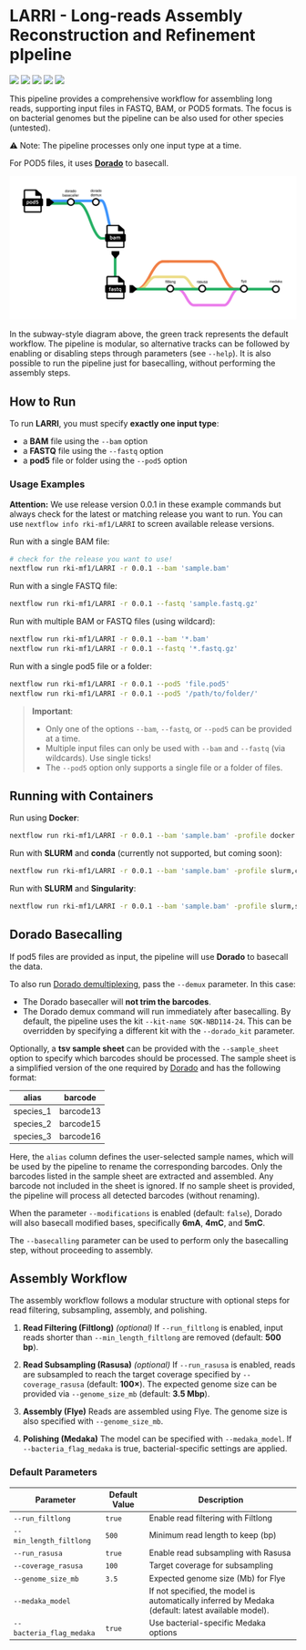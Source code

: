 # LARRI - Long-reads Assembly Reconstruction and Refinement pIpeline

![](https://img.shields.io/github/v/release/rki-mf1/LARRI)
![](https://img.shields.io/badge/nextflow-22.01.0-brightgreen)
![](https://img.shields.io/badge/uses-Docker-blue.svg)
![](https://img.shields.io/badge/uses-Singularity-yellow.svg)
![](https://img.shields.io/badge/licence-GPL--3.0-lightgrey.svg)

This pipeline provides a comprehensive workflow for assembling long reads, supporting input files in FASTQ, BAM, or POD5 formats. The focus is on bacterial genomes but the pipeline can be also used for other species (untested). 

⚠ Note: The pipeline processes only one input type at a time.

For POD5 files, it uses [**Dorado**](https://github.com/nanoporetech/dorado) to basecall.

![Alt text](images/LARRI_workflow.png)

In the subway-style diagram above, the green track represents the default workflow. The pipeline is modular, so alternative tracks can be followed by enabling or disabling steps through parameters (see `--help`). It is also possible to run the pipeline just for basecalling, without performing the assembly steps.

## How to Run

To run **LARRI**, you must specify **exactly one input type**:  
- a **BAM** file using the `--bam` option  
- a **FASTQ** file using the `--fastq` option  
- a **pod5** file or folder using the `--pod5` option  

### Usage Examples

**Attention:** We use release version 0.0.1 in these example commands but always check for the latest or matching release you want to run. You can use `nextflow info rki-mf1/LARRI` to screen available release versions.

Run with a single BAM file:

```bash
# check for the release you want to use! 
nextflow run rki-mf1/LARRI -r 0.0.1 --bam 'sample.bam'
```

Run with a single FASTQ file:

```bash
nextflow run rki-mf1/LARRI -r 0.0.1 --fastq 'sample.fastq.gz'
```

Run with multiple BAM or FASTQ files (using wildcard):

```bash
nextflow run rki-mf1/LARRI -r 0.0.1 --bam '*.bam'
nextflow run rki-mf1/LARRI -r 0.0.1 --fastq '*.fastq.gz'
```

Run with a single pod5 file or a folder:

```bash
nextflow run rki-mf1/LARRI -r 0.0.1 --pod5 'file.pod5'
nextflow run rki-mf1/LARRI -r 0.0.1 --pod5 '/path/to/folder/'
```

> **Important**:
> - Only one of the options `--bam`, `--fastq`, or `--pod5` can be provided at a time. 
> - Multiple input files can only be used with `--bam` and `--fastq` (via wildcards). Use single ticks! 
> - The `--pod5` option only supports a single file or a folder of files.  


## Running with Containers

Run using **Docker**:

```bash
nextflow run rki-mf1/LARRI -r 0.0.1 --bam 'sample.bam' -profile docker
```

Run with **SLURM** and **conda** (currently not supported, but coming soon):
```bash
nextflow run rki-mf1/LARRI -r 0.0.1 --bam 'sample.bam' -profile slurm,conda
```

Run with **SLURM** and **Singularity**:

```bash
nextflow run rki-mf1/LARRI -r 0.0.1 --bam 'sample.bam' -profile slurm,singularity
```

## Dorado Basecalling

If pod5 files are provided as input, the pipeline will use **Dorado** to basecall the data.  

To also run [Dorado demultiplexing](https://github.com/nanoporetech/dorado?tab=readme-ov-file#barcode-classification), pass the `--demux` parameter. In this case:  
- The Dorado basecaller will **not trim the barcodes**.  
- The Dorado demux command will run immediately after basecalling. By default, the pipeline uses the kit `--kit-name SQK-NBD114-24`. This can be overridden by specifying a different kit with the `--dorado_kit` parameter. 

Optionally, a **tsv sample sheet** can be provided with the `--sample_sheet` option to specify which barcodes should be processed. The sample sheet is a simplified version of the one required by [Dorado](https://github.com/nanoporetech/dorado/blob/release-v1.1/documentation/SampleSheets.md) and has the following format:

| alias     | barcode   |
|-----------|-----------|
| species_1 | barcode13 |
| species_2 | barcode15 |
| species_3 | barcode16 |

Here, the `alias` column defines the user-selected sample names, which will be used by the pipeline to rename the corresponding barcodes. Only the barcodes listed in the sample sheet are extracted and assembled. Any barcode not included in the sheet is ignored. If no sample sheet is provided, the pipeline will process all detected barcodes (without renaming).

When the parameter `--modifications` is enabled (default: `false`), Dorado will also basecall modified bases, specifically **6mA**, **4mC**, and **5mC**.

The `--basecalling` parameter can be used to perform only the basecalling step, without proceeding to assembly.

## Assembly Workflow

The assembly workflow follows a modular structure with optional steps for read filtering, subsampling, assembly, and polishing. 

1. **Read Filtering (Filtlong)** *(optional)*
If `--run_filtlong` is enabled, input reads shorter than `--min_length_filtlong` are removed (default: **500 bp**). 

2. **Read Subsampling (Rasusa)** *(optional)*
If `--run_rasusa` is enabled, reads are subsampled to reach the target coverage specified by `--coverage_rasusa` (default: **100×**). The expected genome size can be provided via `--genome_size_mb` (default: **3.5 Mbp**).

4. **Assembly (Flye)** 
Reads are assembled using Flye. The genome size is also specified with `--genome_size_mb`.

5. **Polishing (Medaka)**
The model can be specified with `--medaka_model`. If `--bacteria_flag_medaka` is true, bacterial-specific settings are applied.

### Default Parameters

| Parameter                | Default Value       | Description                                                      |
|---------------------------|---------------------|------------------------------------------------------------------|
| `--run_filtlong`          | `true`              | Enable read filtering with Filtlong                              |
| `--min_length_filtlong`   | `500`               | Minimum read length to keep (bp)                                 |
| `--run_rasusa`            | `true`              | Enable read subsampling with Rasusa                              |
| `--coverage_rasusa`       | `100`               | Target coverage for subsampling                                  |
| `--genome_size_mb`        | `3.5`               | Expected genome size (Mb) for Flye                               |
| `--medaka_model`          |       | If not specified, the model is automatically inferred by Medaka (default: latest available model).                            |
| `--bacteria_flag_medaka`  | `true`              | Use bacterial-specific Medaka options                            |
